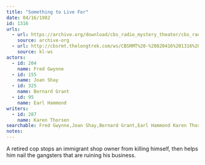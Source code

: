 ```yaml
---
title: "Something to Live For"
date: 04/16/1982
id: 1316
urls: 
  - url: https://archive.org/download/cbs_radio_mystery_theater/cbs_radio_mystery_theater-1301-1350.zip/cbs_radio_mystery_theater-1301-1350%2Fcbsrmt_1316_something_to_live_for.mp3
    source: archive-org
  - url: http://cbsrmt.thelongtrek.com/ws/CBSRMT%20-%20820416%201316%20Something%20To%20Live%20For_ws.mp3
    source: kl-ws
actors:  
  - id: 204
    name: Fred Gwynne  
  - id: 155
    name: Joan Shay  
  - id: 325
    name: Bernard Grant  
  - id: 95
    name: Earl Hammond
writers:  
  - id: 287
    name: Karen Thorsen
searchable: Fred Gwynne,Joan Shay,Bernard Grant,Earl Hammond Karen Thorsen
notes:  
---
```

A retired cop stops an immigrant shop owner from killing himself, then helps him nail the gangsters that are ruining his business.